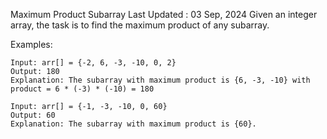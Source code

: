 Maximum Product Subarray
Last Updated : 03 Sep, 2024
Given an integer array, the task is to find the maximum product of any subarray.

Examples:

    Input: arr[] = {-2, 6, -3, -10, 0, 2}
    Output: 180
    Explanation: The subarray with maximum product is {6, -3, -10} with product = 6 * (-3) * (-10) = 180

    Input: arr[] = {-1, -3, -10, 0, 60}
    Output: 60
    Explanation: The subarray with maximum product is {60}.
